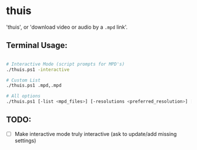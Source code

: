 # thuis

'thuis', or 'download video or audio by a `.mpd` link'.


## Terminal Usage:

```sh

# Interactive Mode (script prompts for MPD's)
./thuis.ps1 -interactive

# Custom List
./thuis.ps1 .mpd,.mpd

# All options
./thuis.ps1 [-list <mpd_files>] [-resolutions <preferred_resolution>] [-filename <output_filename>] [-info <info_argument>] [-log_level <log_level>] [-interactive]

```


## TODO:
- [ ] Make interactive mode truly interactive (ask to update/add missing settings)